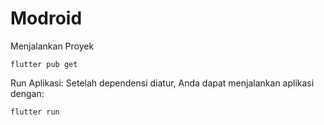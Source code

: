 # Modroid


Menjalankan Proyek
```
flutter pub get
```
Run Aplikasi: Setelah dependensi diatur, Anda dapat menjalankan aplikasi dengan:
```
flutter run
```
